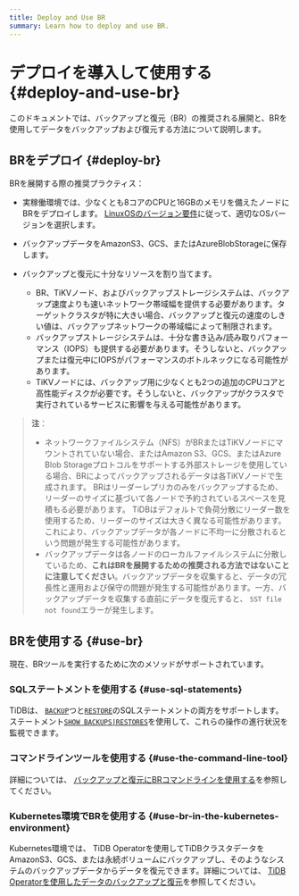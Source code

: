 ```yaml
---
title: Deploy and Use BR
summary: Learn how to deploy and use BR.
---
```


# デプロイを導入して使用する {#deploy-and-use-br}

このドキュメントでは、バックアップと復元（BR）の推奨される展開と、BRを使用してデータをバックアップおよび復元する方法について説明します。

## BRをデプロイ {#deploy-br}

BRを展開する際の推奨プラクティス：

-   実稼働環境では、少なくとも8コアのCPUと16GBのメモリを備えたノードにBRをデプロイします。 [LinuxOSのバージョン要件](/hardware-and-software-requirements.md#linux-os-version-requirements)に従って、適切なOSバージョンを選択します。
-   バックアップデータをAmazonS3、GCS、またはAzureBlobStorageに保存します。
-   バックアップと復元に十分なリソースを割り当てます。

    -   BR、TiKVノード、およびバックアップストレージシステムは、バックアップ速度よりも速いネットワーク帯域幅を提供する必要があります。ターゲットクラスタが特に大きい場合、バックアップと復元の速度のしきい値は、バックアップネットワークの帯域幅によって制限されます。
    -   バックアップストレージシステムは、十分な書き込み/読み取りパフォーマンス（IOPS）も提供する必要があります。そうしないと、バックアップまたは復元中にIOPSがパフォーマンスのボトルネックになる可能性があります。
    -   TiKVノードには、バックアップ用に少なくとも2つの追加のCPUコアと高性能ディスクが必要です。そうしないと、バックアップがクラスタで実行されているサービスに影響を与える可能性があります。

> **注**：
>
> -   ネットワークファイルシステム（NFS）がBRまたはTiKVノードにマウントされていない場合、またはAmazon S3、GCS、またはAzure Blob Storageプロトコルをサポートする外部ストレージを使用している場合、BRによってバックアップされるデータは各TiKVノードで生成されます。 BRはリーダーレプリカのみをバックアップするため、リーダーのサイズに基づいて各ノードで予約されているスペースを見積もる必要があります。 TiDBはデフォルトで負荷分散にリーダー数を使用するため、リーダーのサイズは大きく異なる可能性があります。これにより、バックアップデータが各ノードに不均一に分散されるという問題が発生する可能性があります。
> -   バックアップデータは各ノードのローカルファイルシステムに分散しているため、**これはBRを展開するための推奨される方法ではないことに注意してください**。バックアップデータを収集すると、データの冗長性と運用および保守の問題が発生する可能性があります。一方、バックアップデータを収集する直前にデータを復元すると、 `SST file not found`エラーが発生します。

## BRを使用する {#use-br}

現在、BRツールを実行するために次のメソッドがサポートされています。

### SQLステートメントを使用する {#use-sql-statements}

TiDBは、 [`BACKUP`](/sql-statements/sql-statement-backup.md)つと[`RESTORE`](/sql-statements/sql-statement-restore.md)のSQLステートメントの両方をサポートします。ステートメント[`SHOW BACKUPS|RESTORES`](/sql-statements/sql-statement-show-backups.md)を使用して、これらの操作の進行状況を監視できます。

### コマンドラインツールを使用する {#use-the-command-line-tool}

詳細については、 [バックアップと復元にBRコマンドラインを使用する](/br/use-br-command-line-tool.md)を参照してください。

### Kubernetes環境でBRを使用する {#use-br-in-the-kubernetes-environment}

Kubernetes環境では、 TiDB Operatorを使用してTiDBクラスタデータをAmazonS3、GCS、または永続ボリュームにバックアップし、そのようなシステムのバックアップデータからデータを復元できます。詳細については、 [TiDB Operatorを使用したデータのバックアップと復元](https://docs.pingcap.com/tidb-in-kubernetes/stable/backup-restore-overview)を参照してください。
